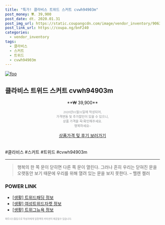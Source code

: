 ```yaml
--- 
title: "특가! 클라비스 트위드 스커트 cvwh94903m" 
post_money: ₩. 39,900 
post_date: dt. 2020.01.31 
post_img_url: https://static.coupangcdn.com/image/vendor_inventory/9063/8347b9b7fe2163b6e160a0a9faaaba48005d2c178532e474226440d88737.jpg 
post_link_url: https://coupa.ng/bnF240 
categories: 
  - vendor_inventory 
tags: 
  - 클라비스 
  - 스커트 
  - 트위드 
  - cvwh94903m 
--- 
```

[![foo](https://static.coupangcdn.com/image/vendor_inventory/9063/8347b9b7fe2163b6e160a0a9faaaba48005d2c178532e474226440d88737.jpg)](https://coupa.ng/bnF240) 

## 클라비스 트위드 스커트 cvwh94903m 
<p style="text-align: center;">**₩ 39,900**</p> 
<p style="text-align: center;"><span style="color: #898c8f; font-family: Georgia,Times,serif; font-size: 0.75em;">2020년01월31일에 작성되어, <br>가격변동 및 추가할인이 있을 수 있으니,<br> 상품 가격을 꼭!확인해주세요.<br>행복하세요~</span> 
</p>	 
<div markdown="0" style="text-align: center;"><a href="https://coupa.ng/bnF240" class="btn btn--success">상품가격 및 후기 보러가기</a></div> 
<br><br> 
  #클라비스 #스커트 #트위드 #cvwh94903m 
<hr> 

> 행복의 한 쪽 문이 닫히면 다른 쪽 문이 열린다. 그러나 흔히 우리는 닫혀진 문을 오랫동안 보기 때문에 우리를 위해 열려 있는 문을 보지 못한다. – 헬렌 켈러 


### POWER LINK

* <a href="https://blog.naver.com/santokki14/221765048236" target="_blank"> [생활] 트위드패딩 정보 </a>
* <a href="https://blog.naver.com/santokki14/221766398093" target="_blank"> [생활] 여성트위드자켓 정보 </a>
* <a href="https://blog.naver.com/sakai111/221768588918" target="_blank"> [생활] 트위그뉴욕 정보 </a>

<span style="color: #898c8f; font-family: Georgia,Times,serif; font-size: 0.55em;">파트너스활동으로 작성자에게 일정액의 커미션이 제공될수 있습니다.</span> 
